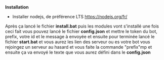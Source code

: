 <b> Installation </b>

* Installer nodejs, de préférence LTS
https://nodejs.org/fr/

Après ça lancé le fichier **install.bat** puis les modules vont s'installé
une fois ceci fait vous pouvez lancé le fichier **config.json** et 
mettre le token du bot, prefix, votre id et le message à envoyée
et ensuite pour terminée lancé le fichier **start.bat** et
vous aurez les lien des serveur ou es votre bot vous 
rejoingez un serveur au hasard et vous faite la commande
"prefix"mp et ensuite ça va envoyé le texte que
vous aurez défini dans le **config.json**
